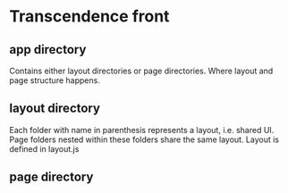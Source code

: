 # Transcendence front

## app directory
Contains either layout directories or page directories. Where layout and page structure happens.

## layout directory
Each folder with name in parenthesis represents a layout, i.e. shared UI. Page folders nested within these folders share the same layout. Layout is defined in layout.js

## page directory

